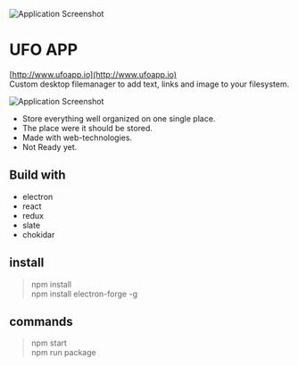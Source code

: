 ![Application Screenshot](http://www.ufoapp.io/images-responsive/icon-100.png)

# UFO APP
[http://www.ufoapp.io](http://www.ufoapp.io)   
Custom desktop filemanager to add text, links and image to your filesystem.

![Application Screenshot](http://www.ufoapp.io/images-responsive/ufo-intro-2000.png)

* Store everything well organized on one single place.
* The place were it should be stored.
* Made with web-technologies.
* Not Ready yet.

## Build with
+ electron
+ react
+ redux
+ slate
+ chokidar

## install
> npm install   
> npm install electron-forge -g

## commands
> npm start   
> npm run package
